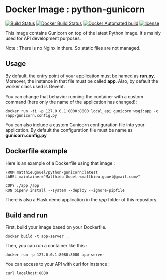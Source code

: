 # Docker Image : python-gunicorn

[![Build Status](https://travis-ci.org/matthieugouel/docker-python-gunicorn.svg?branch=master)](https://travis-ci.org/matthieugouel/docker-python-gunicorn)
[![Docker Build Status](https://img.shields.io/docker/build/matthieugouel/python-gunicorn.svg)](https://hub.docker.com/r/matthieugouel/python-gunicorn)
[![Docker Automated build](https://img.shields.io/docker/automated/matthieugouel/python-gunicorn.svg)](https://github.com/matthieugouel/docker-python-gunicorn)
[![license](https://img.shields.io/github/license/matthieugouel/docker-python-gunicorn.svg)](https://github.com/matthieugouel/docker-python-gunicorn/blob/master/LICENSE)

This image contains Gunicorn on top of the latest Python image.
It's mainly used for API development purposes.

Note : There is no Nginx in there. So static files are not managed.

## Usage

By default, the entry point of your application must be named as **run.py**. Moreover, the instance in that file must be called **app**.
Also, by default the worker class used is Gevent.

You can change that behavior running the container with a custom command (here only the name of the application has changed):

```
docker run -ti -p 127.0.0.1:8000:8000 local_api gunicorn wsgi:app -c /app/gunicorn.config.py
```

You can also include a custom Gunicorn configuration file into your application. By default the configuration file must be name as **gunicorn.config.py**

## Dockerfile example

Here is an example of a Dockerfile using that image :

```
FROM matthieugouel/python-gunicorn:latest
LABEL maintainer="Matthieu Gouel <matthieu.gouel@gmail.com>"

COPY ./app /app
RUN pipenv install --system --deploy --ignore-pipfile
```

There is also a Flask demo application in the *app* folder of this repository.

## Build and run

First, build your image based on your Dockerfile.

```
docker build -t app-server .
```

Then, you can run a container like this :

```
docker run -p 127.0.0.1:8080:8080 app-server
```

You can access to your API with curl for instance :

```
curl localhost:8080
```
